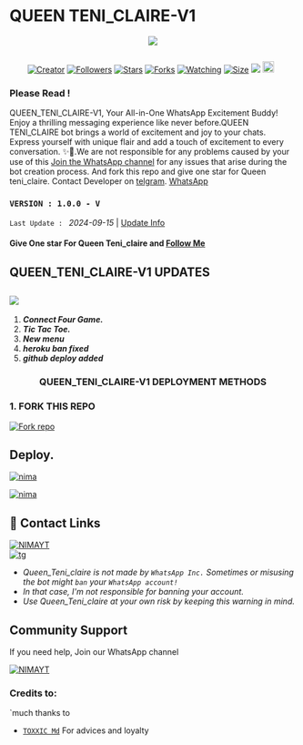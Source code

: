 # QUEEN TENI_CLAIRE-V1 
<p align="centre">
  <a href="QUEEN TENI_CLAIRE-V1 MD
    <img alt="QUEEN TENI_CLAIRE-V1" height="300" src="./lib/assets/pk.jpg" old_src=https://i.imgur.com/hN0daS1.jpeg
    </a>
</p>

  <p align="center">

  <a aria-label="Join our chats" href="https://t.me/Tickic" target="_blank">
<img src="https://imgur.com/a/pX0gWJL.jpeg">
</a>

  <a href="#"><img src="http://readme-typing-svg.herokuapp.com?color=ff00ab&center=true&vCenter=true&multiline=false&lines=QUEEN+TENI_CLAIRE-V1+WHATSAPP+BOT" alt="">
</p>
    <p align="center">
<a href="#"><img title="Creator" src="https://img.shields.io/badge/Creator-Veranmaina-red.svg?style=for-the-badge&logo=github"></a>
<a href="https://github.com/Veran350?tab=followers"><img title="Followers" src="https://img.shields.io/github/followers/Veran350?color=red&style=flat-square"></a>   
<a href="https://github.com/Veran350/Queen_Teni_claire-V1/stargazers/"><img title="Stars" src="https://img.shields.io/github/stars/Veran350/Queen_Teni_claire?color=white&style=flat-square"></a>
<a href="https://github.com/Veran350/Queen_Teni_claire-V1/network/members"><img title="Forks" src="https://img.shields.io/github/forks/Veran350/Queen_Teni_claire-V1?color=yellow&style=flat-square"></a>
<a href="https://github.com/Veran350/Queen_Teni_claire-V1/watchers"><img title="Watching" src="https://img.shields.io/github/watchers/Veran350/Queen_Teni_claire-V1?label=Watchers&color=blue&style=flat-square"></a>
<a href="https://github.com/Veran350/Queen_Teni_claire-V1"><img title="Size" src="https://img.shields.io/github/repo-size/Queen Teni_claire-V1?style=flat-square&color=darkred"></a>
<a href="https://hits.seeyoufarm.com"><img src="https://hits.seeyoufarm.com/api/count/incr/badge.svg?url=https://github.com/Veran350/Queen_Teni_claire-V1/hit-counter&count_bg=%2379C83D&title_bg=%23555555&icon=probot.svg&icon_color=%2304FF00&title=hits&edge_flat=false"/></a>
<a href="https://github.com/Veran350/Queen_Teni_claire-V1/graphs/commit-activity"><img height="20" src="https://img.shields.io/badge/Maintained-Yes-green.svg"></a>&nbsp;&nbsp;
</p>
</a>
</div>

### Please Read !
QUEEN_TENI_CLAIRE-V1, Your All-in-One WhatsApp Excitement Buddy! Enjoy a thrilling messaging experience like never before.QUEEN TENI_CLAIRE bot brings a world of excitement and joy to your chats. Express yourself with unique flair and add a touch of excitement to every conversation. ✨🤖.We are not responsible for any problems caused by your use of this
[Join the WhatsApp channel](https://whatsapp.com/channel/0029VajIDgjDZ4LVnxfB1Z2s) for any issues that arise during the bot creation process.
And fork this repo and give one star for Queen teni_claire. 
Contact Developer on [telgram](https://t.me/Tickic).
[WhatsApp](https://wa.link/ybhee3)

### `VERSION : 1.0.0 - V`
 `Last Update : ` _2024-09-15_ | [Update Info](/new-update.md)

#### Give One star For Queen Teni_claire and [Follow Me](https://whatsapp.com/channel/0029VajIDgjDZ4LVnxfB1Z2s) 


## QUEEN_TENI_CLAIRE-V1 UPDATES
<a><img src='https://i.imgur.com/LyHic3i.gif'/></a>
---
1. ***Connect Four Game.***
2.  ***Tic Tac Toe.***
3.  ***New menu***
4.  ***heroku ban fixed***
5.  ***github deploy added***

<h3 align="center"><b>QUEEN_TENI_CLAIRE-V1</b> DEPLOYMENT METHODS
</h3>

### 1. FORK THIS REPO
<a
href='https://github.com/Veran350/Queen_Teni_claire-V1/fork' target="_blank"><img alt='Fork repo' src='https://img.shields.io/badge/Fork This Repo-black?style=for-the-badge&logo=git&logoColor=white'/></a>


## Deploy.
 [![nima](https://img.shields.io/badge/TENICLAIRE_deploy_on_panel-430098?style=for-the-badge&logo=cloud&logoColor=white&buttcode=1n2i3m4a)](https://dash.navocloud.com/register?ref=5HPoxmWQ?template=https://github.com/darkmakerofc/TENICLAIRE)
  
   
[![nima](https://img.shields.io/badge/TENICLAIRE_deploy_on_replit-F26207?style=for-the-badge&logo=replit&logoColor=white&buttcode=1n2i3m4a)](https://replit.com/)
   


## 🔗 Contact Links
[![NIMAYT](https://img.shields.io/badge/CONTACT%20OWNER%20ON%20WHATSAPP-green?style=for-the-badge&logo=whatsapp&logoColor=white)](https://wa.link/ybhee3)</br>
[![tg](https://img.shields.io/badge/CONTACT%20OWNER%200N%20TELEGRAM-0A66C2?style=for-the-badge&logo=telegram&logoColor=white)]( https://t.me/Tickic)
</br>

- *Queen_Teni_claire is not made by `WhatsApp Inc.` Sometimes or misusing the bot might `ban` your `WhatsApp account!`*
- *In that case, I'm not responsible for banning your account.*
- *Use Queen_Teni_claire at your own risk by keeping this warning in mind.*
  

## Community Support

If you need help, Join our WhatsApp channel

[![NIMAYT](https://img.shields.io/badge/WHATSAPP%20CHANNEL-green?style=for-the-badge&logo=whatsapp&logoColor=white)](https://whatsapp.com/channel/0029VajIDgjDZ4LVnxfB1Z2s)</br>



### Credits to:
`much thanks to
- [`TOXXIC Md`](https://github.com/Toxic1239) For advices and loyalty


